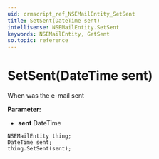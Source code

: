 ```yaml
---
uid: crmscript_ref_NSEMailEntity_SetSent
title: SetSent(DateTime sent)
intellisense: NSEMailEntity.SetSent
keywords: NSEMailEntity, GetSent
so.topic: reference
---
```


# SetSent(DateTime sent)

When was the e-mail sent

**Parameter:** 
 - **sent** DateTime

```crmscript
NSEMailEntity thing;
DateTime sent;
thing.SetSent(sent);
```

